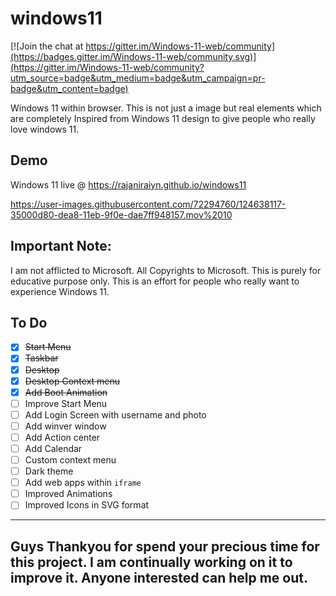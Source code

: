 # windows11

[![Join the chat at https://gitter.im/Windows-11-web/community](https://badges.gitter.im/Windows-11-web/community.svg)](https://gitter.im/Windows-11-web/community?utm_source=badge&utm_medium=badge&utm_campaign=pr-badge&utm_content=badge)

Windows 11 within browser. This is not just a image but real elements which are completely Inspired from Windows 11 design to give people who really love windows 11.

## Demo
Windows 11 live @ https://rajaniraiyn.github.io/windows11

https://user-images.githubusercontent.com/72294760/124638117-35000d80-dea8-11eb-9f0e-dae7ff948157.mov%2010

## Important Note:
I am not afflicted to Microsoft. All Copyrights to Microsoft. This is purely for educative purpose only. This is an effort for people who really want to experience Windows 11.  

## To Do
 - [x] ~~Start Menu~~
 - [x] ~~Taskbar~~
 - [x] ~~Desktop~~
 - [x] ~~Desktop Context menu~~
 - [x] ~~Add Boot Animation~~
 - [ ] Improve Start Menu
 - [ ] Add Login Screen with username and photo
 - [ ] Add winver window
 - [ ] Add Action center
 - [ ] Add Calendar
 - [ ] Custom context menu
 - [ ] Dark theme
 - [ ] Add web apps within `iframe`
 - [ ] Improved Animations
 - [ ] Improved Icons in SVG format

---
Guys Thankyou for spend your precious time for this project. I am continually working on it to improve it. Anyone interested can help me out.
---
